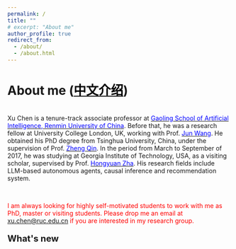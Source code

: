 ```yaml
---
permalink: /
title: ""
# excerpt: "About me"
author_profile: true
redirect_from: 
  - /about/
  - /about.html
---
```



<style>
p.ex1 {
  margin-bottom: 6px;
  font-size:15px;
}
p.ex2 {
  margin-bottom: 30px;
  font-size:15px;
}
p.ex3 {
  margin-bottom: 10px;
  font-size:20px;
}
</style>


About me (<a href="https://gsai.ruc.edu.cn/chenxu"><font color="black">中文介绍</font></a>)
======
<br>Xu Chen is a tenure-track associate professor at <a href="http://ai.ruc.edu.cn/"><font color="blue">Gaoling School of Artificial Intelligence, Renmin University of China</font></a>. Before that, he was a research fellow at University College London, UK, working with Prof. <a href="http://www0.cs.ucl.ac.uk/staff/Jun.Wang/"><font color="blue">Jun Wang</font></a>. 
He obtained his PhD degree from Tsinghua University, China, under the supervision of Prof. <a href="https://www.thss.tsinghua.edu.cn/faculty/qinzheng.htm"><font color="blue">Zheng Qin</font></a>. 
In the period from March to September of 2017, he was studying at Georgia Institute of Technology, USA, as a visiting scholar, supervised by Prof. <a href="https://sds.cuhk.edu.cn/en/teacher/65"><font color="blue">Hongyuan Zha</font></a>. 
His research fields include LLM-based autonomous agents, causal inference and recommendation system.
<!-- For more information, please visit his lab page <a href=" http://ai-engine-lab.com/"><font color="blue">AI-Engine Lab</font></a>. -->
<br>


<font color="red">I am always looking for highly self-motivated students to work with me as PhD, master or visiting students. 
Please drop me an email at xu.chen@ruc.edu.cn if you are interested in my research group.</font>
<br>



<p class="ex3">
<b>What's new</b>
</p>
<!-- <p class="ex1">
2024-5-17 Three papers got accepted by <b>KDD 2024</b>.
</p>
<p class="ex1">
2024-5-6 One paper got accepted by <b>TOIS 2024</b>.
</p>
<p class="ex1">
2024-5-5 I am honored to receive the 5th CAAI-BDSC <a href="https://mp.weixin.qq.com/s/-a-nhyBW1ALr3kELgKMgig"><font color="blue">Social Computing Rising Star Award</font></a>.
</p>
<p class="ex1">
2024-5-2 Two papers got accepted by <b>ICML 2024</b>.
</p>
<p class="ex1">
2024-4-5 I am appointed as an associate editor of <a href="https://dl.acm.org/journal/tors/editorial-board"><font color="blue">ACM Transactions on Recommender Systems (<b>TORS</b>)</font></a>.
</p>
<p class="ex1">
2024-3-5 Our lab page has been launched at <a href=" http://ai-engine-lab.com/"><font color="blue">http://ai-engine-lab.com/</font></a>.
</p>
<p class="ex1">
2024-1-23 Papers on causal inference and recommendation got accepted by <b>TheWebConf 2024</b>.
</p>
<p class="ex1">
2024-1-16 One paper on causal inference got accepted by <b>ICLR 2024 spotlight</b>.
</p>
<p class="ex1">
2023-12-5 One paper on controllable recommendation got accepted by <b>AAAI 2024 oral</b>, where we reformulate recommendation as a game theory problem.
</p>
<p class="ex1">
2023-11-25 Our paper won the <b>Best Paper Honorable Mention Award</b> at SIGIR-AP 2023.
</p>
<p class="ex1">
2023-9-22 Our explainable recommendation dataset "REASONER" got accepted by <b>NeurIPS 2023 Dataset and Benchmarks Track</b>.
</p>
<p class="ex1">
2023-9-22 Papers on causal inference and reinforcement learning got accepted by <b>NeurIPS 2023</b>.
</p>
<p class="ex1">
2023-9-19 We have released the second version of "<b>RecAgent</b>".
</p>
<p class="ex1">
2023-9-8 We have released the second version of "<b>A Survey on LLM-based Autonomous Agents</b>".
</p>
<p class="ex1">
2023-8-23 We have released a survey paper "<b>A Survey on LLM-based Autonomous Agents</b>". See <a href="http://xu-chen.com/highlighted/"><font color="blue">Highlighted Research</font></a> for more details.
</p>
<p class="ex1">
2023-6-21 Papers on fairness aware recommendation got accepted by <b>RecSys 2023</b>.
</p>
<p class="ex1">
2023-6-5 We have released the first version of "<b>RecAgent</b>", which explores the intersection of user behavior analysis and LLM-based autonomous agents. See <a href="http://xu-chen.com/highlighted/"><font color="blue">Highlighted Research</font></a> for more details.
</p>
<p class="ex1">
2023-5-22 One paper on robust recommendation got accepted by <b>KDD 2023</b>.
</p>
<p class="ex1">
2023-4-4 One paper on robust recommendation got accepted by <b>SIGIR 2023</b>.
</p>
<p class="ex1">
2023-3-16 Give talks on "Recent advances in Explainable Recommendation" at MLNLP, University of Science and Technology of China (USTC) and BAAI.
</p>
<p class="ex1">
2023-3-2 We have built a new explainable recommendation dataset <b>REASONER</b>.
</p>
<p class="ex1">
2023-1-25 Papers on explainable and robust recommendation got accepted by <b>TheWebConf 2023</b>.
</p>
<p class="ex1">
2023-1-15 Our paper on "RecBole" got CIKM 2022 best resource paper runner up award.
</p>
<p class="ex1">
2023-1-7 One paper on debiased recommendation got accepted by <b>TOIS 2023</b>.
</p>
<p class="ex1">
2022-9-10 Papers on explainable recommendation and ``RecBole`` got accepted by <b>ICDE 2023</b> and <b>CIKM 2022</b>.
</p>
<p class="ex1">
2022-7-7 One paper on reinforcement learning got accepted by <b>Artificial Intelligence (AIJ) 2022</b>.
</p>
<p class="ex1">
2022-6-20 One paper on AI creation got accepted by <b>MM 2022</b>.
</p>
<p class="ex1">
2022-6-5  Welcome to submit papers to ACM Transactions on Recommender Systems (TORS) Special Issue on Causal Inference for Recommender Systems.
</p>
<p class="ex1">
2022-2-15  One survey paper on the evaluation of explainable recommendation was released.
</p>
<p class="ex1">
2022-1-20  Papers on debiased and explainable recommendation got accepted by <b>TheWebConf 2022</b>.
</p>
<p class="ex1">
2021-08-11 Our recommendation tool ``RecBole`` (https://recbole.io/) got accepted by <b>CIKM 2021</b>.
</p>
<p class="ex1">
2021-08-11 Papers on explainable and causal recommendation got accepted by <b>CIKM 2021</b>.
</p> -->
<!-- <p class="ex1">
2021-05-08 One paper on multi-agent evaluation and matrix completion got accepted by <b>ICML 2021</b>.
</p>
<p class="ex1">
2021-04-15 One paper on causal recommendation got accepted by <b>SIGIR 2021</b>.
</p>
<p class="ex1">
2021-01-16 Two papers on recommendation and reinforcement learning got accepted by <b>TheWebConf 2021</b>.
</p>
<p class="ex1">
2020-12-20 Paper on multi-agent RL got accepted by <b>AAMAS 2021</b>.
</p>
<p class="ex1">
2020-11-19 Join <a href="http://ai.ruc.edu.cn/"><font color="blue">Gaoling School of Artificial Intelligence, Renmin University of China</font></a> as an assistant professor.
</p>
<br><br> -->


<!-- 
<p class="ex3">
<b>Academic Services</b>
</p>
<p class="ex1">
<b>Program Chair:</b> RLChina 2023
</p>
<p class="ex1">
<b>Co-Chair:</b> 
Workshop on Causality in Search and Recommendation (co-located with SIGIR 2021);
Workshop on Machine Reasoning in Web Search and Data Mining (co-located with WSDM 2021);
Workshop on ExplainAble Recommendation and Search (EARS 2020, co-located with SIGIR 2020);
Workshop on Multi-dimensional Information Fusion for User Modeling and Personalization (co-located with WSDM 2018)
</p>
<p class="ex1">
<b>Tutorial Lecture:</b>
Tutorial on AI Agents (TheWebConf 2024);
Tutorial on Explainable Recommendation and Search (SIGIR 2019);
Background of Machine Learning (RLChina, http://rlchina.org/)
</p>
<p class="ex1">
<b>Area Chair:</b> AACL-IJCNLP 2022
</p>
<p class="ex1">
<b>SPC:</b> AAAI 2022, IJCAI 2021
</p>
<p class="ex1">
<b>PC:</b> Recsys 2023, WSDM 2023-2024, KDD 2023, SIGIR Dataset track 2023, SIGIR 2022-2024, WWW 2021-2024, ICLR 2022-2024, ICML 2021-2024, NeurIPS 2021-2023, NeurIPS Dataset Track 2023, AAAI 2021, IJCAI 2023
</p>
<p class="ex1">
<b>Editor Board:</b>
ACM TORS: Associate Editor;
Frontiers in Big Data: Review Editor
</p>
<p class="ex1">
<b>Reviewer:</b>
ACM Transactions on Information Systems (TOIS);
IEEE Transactions on Knowledge and Data Engineering (TKDE);
ACM Transactions on Intelligent Systems and Technology (TIST);
Transactions on Machine Learning Research (TMLR);
Journal of Machine Learning Research (JMLR)
</p>
<br> -->













